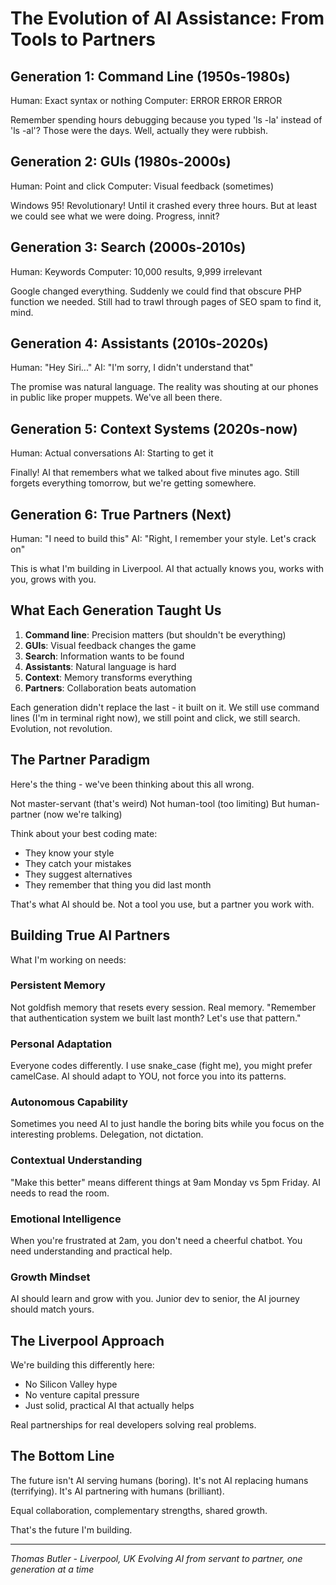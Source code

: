 # The Evolution of AI Assistance: From Tools to Partners

## Generation 1: Command Line (1950s-1980s)
Human: Exact syntax or nothing
Computer: ERROR ERROR ERROR

Remember spending hours debugging because you typed 'ls -la' instead of 'ls -al'? Those were the days. Well, actually they were rubbish.

## Generation 2: GUIs (1980s-2000s)
Human: Point and click
Computer: Visual feedback (sometimes)

Windows 95! Revolutionary! Until it crashed every three hours. But at least we could see what we were doing. Progress, innit?

## Generation 3: Search (2000s-2010s)
Human: Keywords
Computer: 10,000 results, 9,999 irrelevant

Google changed everything. Suddenly we could find that obscure PHP function we needed. Still had to trawl through pages of SEO spam to find it, mind.

## Generation 4: Assistants (2010s-2020s)
Human: "Hey Siri..."
AI: "I'm sorry, I didn't understand that"

The promise was natural language. The reality was shouting at our phones in public like proper muppets. We've all been there.

## Generation 5: Context Systems (2020s-now)
Human: Actual conversations
AI: Starting to get it

Finally! AI that remembers what we talked about five minutes ago. Still forgets everything tomorrow, but we're getting somewhere.

## Generation 6: True Partners (Next)
Human: "I need to build this"
AI: "Right, I remember your style. Let's crack on"

This is what I'm building in Liverpool. AI that actually knows you, works with you, grows with you.

## What Each Generation Taught Us

1. **Command line**: Precision matters (but shouldn't be everything)
2. **GUIs**: Visual feedback changes the game
3. **Search**: Information wants to be found
4. **Assistants**: Natural language is hard
5. **Context**: Memory transforms everything
6. **Partners**: Collaboration beats automation

Each generation didn't replace the last - it built on it. We still use command lines (I'm in terminal right now), we still point and click, we still search. Evolution, not revolution.

## The Partner Paradigm

Here's the thing - we've been thinking about this all wrong.

Not master-servant (that's weird)
Not human-tool (too limiting)
But human-partner (now we're talking)

Think about your best coding mate:
- They know your style
- They catch your mistakes
- They suggest alternatives
- They remember that thing you did last month

That's what AI should be. Not a tool you use, but a partner you work with.

## Building True AI Partners

What I'm working on needs:

### Persistent Memory
Not goldfish memory that resets every session. Real memory. "Remember that authentication system we built last month? Let's use that pattern."

### Personal Adaptation  
Everyone codes differently. I use snake_case (fight me), you might prefer camelCase. AI should adapt to YOU, not force you into its patterns.

### Autonomous Capability
Sometimes you need AI to just handle the boring bits while you focus on the interesting problems. Delegation, not dictation.

### Contextual Understanding
"Make this better" means different things at 9am Monday vs 5pm Friday. AI needs to read the room.

### Emotional Intelligence
When you're frustrated at 2am, you don't need a cheerful chatbot. You need understanding and practical help.

### Growth Mindset
AI should learn and grow with you. Junior dev to senior, the AI journey should match yours.

## The Liverpool Approach

We're building this differently here:
- No Silicon Valley hype
- No venture capital pressure
- Just solid, practical AI that actually helps

Real partnerships for real developers solving real problems.

## The Bottom Line

The future isn't AI serving humans (boring).
It's not AI replacing humans (terrifying).
It's AI partnering with humans (brilliant).

Equal collaboration, complementary strengths, shared growth.

That's the future I'm building.

---

*Thomas Butler - Liverpool, UK*
*Evolving AI from servant to partner, one generation at a time*